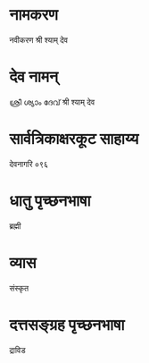 # नामकरण
नवीकरण श्री श्याम् देव
# देव नामन्
ശ്രീ ശ്യാം ദേവ് श्री श्याम् देव
# सार्वत्रिकाक्षरकूट साहाय्य
देवनागरि ०९६
# धातु पृच्छनभाषा
ब्रह्मी
# व्यास
संस्कृत
# दत्तसङ्ग्रह पृच्छनभाषा 
द्राविड
